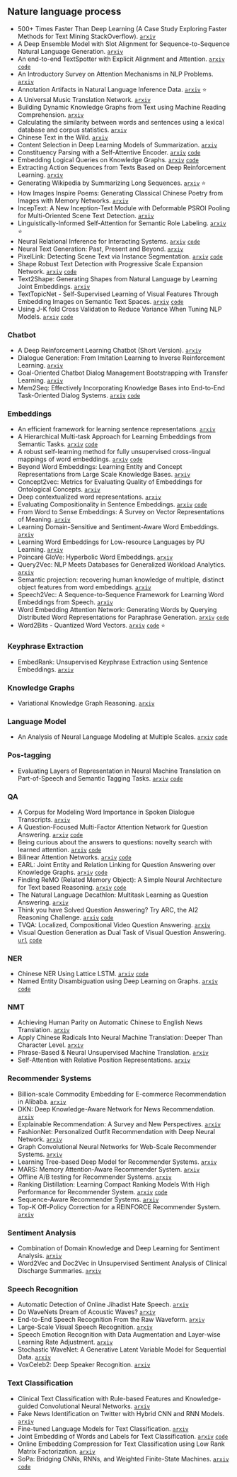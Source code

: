 ## Nature language process

- 500+ Times Faster Than Deep Learning (A Case Study Exploring Faster Methods for Text Mining StackOverflow). [`arxiv`](https://arxiv.org/abs/1802.05319)
- A Deep Ensemble Model with Slot Alignment for Sequence-to-Sequence Natural Language Generation. [`arxiv`](https://arxiv.org/abs/1805.06553)
- An end-to-end TextSpotter with Explicit Alignment and Attention. [`arxiv`](https://arxiv.org/abs/1803.03474) [`code`](https://github.com/tonghe90/textspotter)
- An Introductory Survey on Attention Mechanisms in NLP Problems. [`arxiv`](https://arxiv.org/abs/1811.05544)
- Annotation Artifacts in Natural Language Inference Data. [`arxiv`](https://arxiv.org/abs/1803.02324) :star:
- A Universal Music Translation Network. [`arxiv`](https://arxiv.org/abs/1805.07848)
- Building Dynamic Knowledge Graphs from Text using Machine Reading Comprehension. [`arxiv`](https://arxiv.org/abs/1810.05682)
- Calculating the similarity between words and sentences using a lexical database and corpus statistics. [`arxiv`](https://arxiv.org/abs/1802.05667)
- Chinese Text in the Wild. [`arxiv`](https://arxiv.org/abs/1803.00085)
- Content Selection in Deep Learning Models of Summarization. [`arxiv`](https://arxiv.org/abs/1810.12343)
- Constituency Parsing with a Self-Attentive Encoder. [`arxiv`](https://arxiv.org/abs/1805.01052) [`code`](https://github.com/nikitakit/self-attentive-parser)
- Embedding Logical Queries on Knowledge Graphs. [`arxiv`](https://arxiv.org/abs/1806.01445) [`code`](https://github.com/williamleif/graphqembed)
- Extracting Action Sequences from Texts Based on Deep Reinforcement Learning. [`arxiv`](https://arxiv.org/abs/1803.02632)
- Generating Wikipedia by Summarizing Long Sequences. [`arxiv`](https://arxiv.org/abs/1801.10198) :star:
- How Images Inspire Poems: Generating Classical Chinese Poetry from Images with Memory Networks. [`arxiv`](https://arxiv.org/abs/1803.02994)
- IncepText: A New Inception-Text Module with Deformable PSROI Pooling for Multi-Oriented Scene Text Detection. [`arxiv`](https://arxiv.org/abs/1805.01167)
- Linguistically-Informed Self-Attention for Semantic Role Labeling. [`arxiv`](https://arxiv.org/abs/1804.08199) :star:
- Neural Relational Inference for Interacting Systems. [`arxiv`](https://arxiv.org/abs/1802.04687) [`code`](https://github.com/ethanfetaya/nri)
- Neural Text Generation: Past, Present and Beyond. [`arxiv`](https://arxiv.org/abs/1803.07133)
- PixelLink: Detecting Scene Text via Instance Segmentation. [`arxiv`](https://arxiv.org/abs/1801.01315) [`code`](https://github.com/ZJULearning/pixel_link)
- Shape Robust Text Detection with Progressive Scale Expansion Network. [`arxiv`](https://arxiv.org/abs/1806.02559) [`code`](https://github.com/whai362/PSENet)
- Text2Shape: Generating Shapes from Natural Language by Learning Joint Embeddings. [`arxiv`](https://arxiv.org/abs/1803.08495)
- TextTopicNet - Self-Supervised Learning of Visual Features Through Embedding Images on Semantic Text Spaces. [`arxiv`](https://arxiv.org/abs/1807.02110) [`code`](https://github.com/lluisgomez/TextTopicNet)
- Using J-K fold Cross Validation to Reduce Variance When Tuning NLP Models. [`arxiv`](https://arxiv.org/abs/1806.07139) [`code`](https://github.com/henrymoss/COLING2018)

### Chatbot

- A Deep Reinforcement Learning Chatbot (Short Version). [`arxiv`](https://arxiv.org/abs/1801.06700)
- Dialogue Generation: From Imitation Learning to Inverse Reinforcement Learning. [`arxiv`](https://arxiv.org/abs/1812.03509)
- Goal-Oriented Chatbot Dialog Management Bootstrapping with Transfer Learning. [`arxiv`](https://arxiv.org/abs/1802.00500)
- Mem2Seq: Effectively Incorporating Knowledge Bases into End-to-End Task-Oriented Dialog Systems. [`arxiv`](https://arxiv.org/abs/1804.08217) [`code`](https://github.com/HLTCHKUST/Mem2Seq)

### Embeddings

- An efficient framework for learning sentence representations. [`arxiv`](https://arxiv.org/abs/1803.02893)
- A Hierarchical Multi-task Approach for Learning Embeddings from Semantic Tasks. [`arxiv`](https://arxiv.org/abs/1811.06031) [`code`](https://github.com/huggingface/hmtl)
- A robust self-learning method for fully unsupervised cross-lingual mappings of word embeddings. [`arxiv`](https://arxiv.org/abs/1805.06297) [`code`](https://github.com/artetxem/vecmap)
- Beyond Word Embeddings: Learning Entity and Concept Representations from Large Scale Knowledge Bases. [`arxiv`](https://arxiv.org/abs/1801.00388)
- Concept2vec: Metrics for Evaluating Quality of Embeddings for Ontological Concepts. [`arxiv`](https://arxiv.org/abs/1803.04488)
- Deep contextualized word representations. [`arxiv`](https://arxiv.org/abs/1802.05365)
- Evaluating Compositionality in Sentence Embeddings. [`arxiv`](https://arxiv.org/abs/1802.04302) [`code`](https://github.com/ishita-dg/ScrambleTests)
- From Word to Sense Embeddings: A Survey on Vector Representations of Meaning. [`arxiv`](https://arxiv.org/abs/1805.04032)
- Learning Domain-Sensitive and Sentiment-Aware Word Embeddings. [`arxiv`](https://arxiv.org/abs/1805.03801)
- Learning Word Embeddings for Low-resource Languages by PU Learning. [`arxiv`](https://arxiv.org/abs/1805.03366)
- Poincaré GloVe: Hyperbolic Word Embeddings. [`arxiv`](https://arxiv.org/abs/1810.06546)
- Query2Vec: NLP Meets Databases for Generalized Workload Analytics. [`arxiv`](https://arxiv.org/abs/1801.05613)
- Semantic projection: recovering human knowledge of multiple, distinct object features from word embeddings. [`arxiv`](https://arxiv.org/abs/1802.01241)
- Speech2Vec: A Sequence-to-Sequence Framework for Learning Word Embeddings from Speech. [`arxiv`](https://arxiv.org/abs/1803.08976)
- Word Embedding Attention Network: Generating Words by Querying Distributed Word Representations for Paraphrase Generation. [`arxiv`](https://arxiv.org/abs/1803.01465) [`code`](https://github.com/lancopku/WEAN)
- Word2Bits - Quantized Word Vectors. [`arxiv`](https://arxiv.org/abs/1803.05651) [`code`](https://github.com/agnusmaximus/Word2Bits) :star:

### Keyphrase Extraction

- EmbedRank: Unsupervised Keyphrase Extraction using Sentence Embeddings. [`arxiv`](https://arxiv.org/abs/1801.04470)

### Knowledge Graphs

- Variational Knowledge Graph Reasoning. [`arxiv`](https://arxiv.org/abs/1803.06581)

### Language Model

- An Analysis of Neural Language Modeling at Multiple Scales. [`arxiv`](https://arxiv.org/abs/1803.08240) [`code`](https://github.com/salesforce/awd-lstm-lm)

### Pos-tagging

- Evaluating Layers of Representation in Neural Machine Translation on Part-of-Speech and Semantic Tagging Tasks. [`arxiv`](https://arxiv.org/abs/1801.07772) [`code`](https://github.com/boknilev/nmt-repr-analysis)

### QA

- A Corpus for Modeling Word Importance in Spoken Dialogue Transcripts. [`arxiv`](https://arxiv.org/abs/1801.09746)
- A Question-Focused Multi-Factor Attention Network for Question Answering. [`arxiv`](https://arxiv.org/abs/1801.08290) [`code`](https://github.com/nusnlp/amanda)
- Being curious about the answers to questions: novelty search with learned attention. [`arxiv`](https://arxiv.org/abs/1806.00201) [`code`](https://github.com/arayabrain/QuestionDrivenNovelty)
- Bilinear Attention Networks. [`arxiv`](https://arxiv.org/abs/1805.07932) [`code`](https://github.com/jnhwkim/ban-vqa)
- EARL: Joint Entity and Relation Linking for Question Answering over Knowledge Graphs. [`arxiv`](https://arxiv.org/abs/1801.03825) [`code`](https://github.com//AskNowQA/EARL)
- Finding ReMO (Related Memory Object): A Simple Neural Architecture for Text based Reasoning. [`arxiv`](https://arxiv.org/abs/1801.08459) [`code`](https://github.com/juung/RMN)
- The Natural Language Decathlon: Multitask Learning as Question Answering. [`arxiv`](https://arxiv.org/abs/1806.08730)
- Think you have Solved Question Answering? Try ARC, the AI2 Reasoning Challenge. [`arxiv`](https://arxiv.org/abs/1803.05457) [`code`](https://github.com/allenai/arc-solvers)
- TVQA: Localized, Compositional Video Question Answering. [`arxiv`](https://arxiv.org/abs/1809.01696)
- Visual Question Generation as Dual Task of Visual Question Answering. [`url`](http://cvboy.com/publication/cvpr2018_iqan/) [`code`](https://github.com/yikang-li/iQAN)

### NER

- Chinese NER Using Lattice LSTM. [`arxiv`](https://arxiv.org/pdf/1805.02023.pdf) [`code`](https://github.com/jiesutd/LatticeLSTM)
- Named Entity Disambiguation using Deep Learning on Graphs. [`arxiv`](https://arxiv.org/abs/1810.09164) [`code`](https://github.com/contextscout/ned-graphs)

### NMT

- Achieving Human Parity on Automatic Chinese to English News Translation. [`arxiv`](https://arxiv.org/abs/1803.05567)
- Apply Chinese Radicals Into Neural Machine Translation: Deeper Than Character Level. [`arxiv`](https://arxiv.org/abs/1805.01565)
- Phrase-Based & Neural Unsupervised Machine Translation. [`arxiv`](https://arxiv.org/abs/1804.07755)
- Self-Attention with Relative Position Representations. [`arxiv`](https://arxiv.org/abs/1803.02155)


### Recommender Systems

- Billion-scale Commodity Embedding for E-commerce Recommendation in Alibaba. [`arxiv`](https://arxiv.org/abs/1803.02349)
- DKN: Deep Knowledge-Aware Network for News Recommendation. [`arxiv`](https://arxiv.org/abs/1801.08284)
- Explainable Recommendation: A Survey and New Perspectives. [`arxiv`](https://arxiv.org/abs/1804.11192)
- FashionNet: Personalized Outfit Recommendation with Deep Neural Network. [`arxiv`](https://arxiv.org/abs/1810.02443)
- Graph Convolutional Neural Networks for Web-Scale Recommender Systems. [`arxiv`](https://arxiv.org/abs/1806.01973)
- Learning Tree-based Deep Model for Recommender Systems. [`arxiv`](https://arxiv.org/abs/1801.02294)
- MARS: Memory Attention-Aware Recommender System. [`arxiv`](https://arxiv.org/abs/1805.07037)
- Offline A/B testing for Recommender Systems. [`arxiv`](https://arxiv.org/abs/1801.07030)
- Ranking Distillation: Learning Compact Ranking Models With High Performance for Recommender System. [`arxiv`](https://arxiv.org/abs/1809.07428) [`code`](https://github.com/graytowne/rank_distill)
- Sequence-Aware Recommender Systems. [`arxiv`](https://arxiv.org/abs/1802.08452)
- Top-K Off-Policy Correction for a REINFORCE Recommender System. [`arxiv`](https://arxiv.org/abs/1812.02353)

### Sentiment Analysis

- Combination of Domain Knowledge and Deep Learning for Sentiment Analysis. [`arxiv`](https://arxiv.org/abs/1806.08760)
- Word2Vec and Doc2Vec in Unsupervised Sentiment Analysis of Clinical Discharge Summaries. [`arxiv`](https://arxiv.org/abs/1805.00352)

### Speech Recognition

- Automatic Detection of Online Jihadist Hate Speech. [`arxiv`](https://arxiv.org/abs/1803.04596)
- Do WaveNets Dream of Acoustic Waves? [`arxiv`](https://arxiv.org/abs/1802.08370)
- End-to-End Speech Recognition From the Raw Waveform. [`arxiv`](https://arxiv.org/abs/1806.07098)
- Large-Scale Visual Speech Recognition. [`arxiv`](https://arxiv.org/abs/1807.05162)
- Speech Emotion Recognition with Data Augmentation and Layer-wise Learning Rate Adjustment. [`arxiv`](https://arxiv.org/abs/1802.05630)
- Stochastic WaveNet: A Generative Latent Variable Model for Sequential Data. [`arxiv`](https://arxiv.org/abs/1806.06116)
- VoxCeleb2: Deep Speaker Recognition. [`arxiv`](https://arxiv.org/abs/1806.05622)

### Text Classification

- Clinical Text Classification with Rule-based Features and Knowledge-guided Convolutional Neural Networks. [`arxiv`](https://arxiv.org/abs/1807.07425)
- Fake News Identification on Twitter with Hybrid CNN and RNN Models. [`arxiv`](https://arxiv.org/abs/1806.11316)
- Fine-tuned Language Models for Text Classification. [`arxiv`](https://arxiv.org/abs/1801.06146)
- Joint Embedding of Words and Labels for Text Classification. [`arxiv`](https://arxiv.org/pdf/1805.04174.pdf) [`code`](https://github.com/guoyinwang/LEAM)
- Online Embedding Compression for Text Classification using Low Rank Matrix Factorization. [`arxiv`](https://arxiv.org/abs/1811.00641)
- SoPa: Bridging CNNs, RNNs, and Weighted Finite-State Machines. [`arxiv`](https://arxiv.org/abs/1805.06061) [`code`](https://github.com/Noahs-ARK/soft_patterns)

